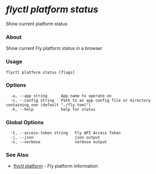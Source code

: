 # _flyctl platform status_

Show current platform status

### About

Show current Fly platform status in a browser

### Usage
```
flyctl platform status [flags]
```

### Options

```
  -a, --app string      App name to operate on
  -c, --config string   Path to an app config file or directory containing one (default "./fly.toml")
  -h, --help            help for status
```

### Global Options

```
  -t, --access-token string   Fly API Access Token
  -j, --json                  json output
  -v, --verbose               verbose output
```

### See Also

* [flyctl platform](/docs/flyctl/platform/)	 - Fly platform information

